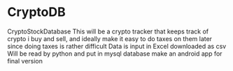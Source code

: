 # CryptoDB
CryptoStockDatabase
This will be a crypto tracker that keeps track of crypto i buy and sell, and ideally make it easy to do taxes on them later since doing taxes is rather difficult
Data is input in Excel
downloaded as csv
Will be read by python and put in mysql database
make an android app for final version
